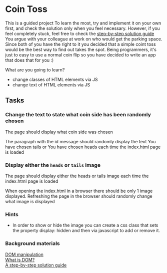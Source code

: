 # Coin Toss

This is a guided project
To learn the most, try and implement it on your own first, and check the solution only when you feel necessary. However,
if you feel completely stuck, feel free to check the [step-by-step solution guide](SolutionGuide.md)
You argue with your colleague at work on who would get the parking space. Since both of you have the right to it you
decided that a simple coint toss would be the best way to find out takes the spot. Being programmers, it's just to easy
to use a normal coin flip so you have decided to write an app that does that for you :)

What are you going to learn?

* change classes of HTML elements via JS
* change text of HTML elements via JS

## Tasks

### Change the text to state what coin side has been randomly chosen

The page should display what coin side was chosen

The paragraph with the id message should randomly display the text You have chosen tails or You have chosen heads each
time the index.html page is loaded

### Display either the `heads` or `tails` image

The page should display either the heads or tails image each time the index.html page is loaded

When opening the index.html in a browser there should be only 1 image displayed. Refreshing the page in the browser
should randomly change what image is displayed

### Hints

* In order to show or hide the image you can create a css class that sets the property display: hidden and then via
javascript to add or remove it.

### Background materials

[DOM manipulation](https://developer.mozilla.org/en-US/docs/Learn/JavaScript/Client-side_web_APIs/Manipulating_documents)  
[What is DOM?](https://developer.mozilla.org/en-US/docs/Web/API/Document_Object_Model/Introduction)  
[A step-by-step solution guide]()